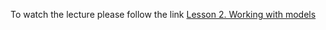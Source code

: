 To watch the lecture please follow the link [Lesson 2. Working with models](https://gbcdn.mrgcdn.ru/uploads/record/269471/attachment/b0e258c71c79a2530472c6540c6f0efa.mp4)